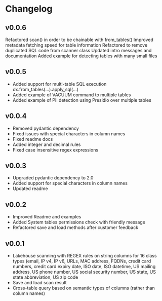 # Changelog

## v0.0.6
Refactored scan() in order to be chainable with from_tables()
Improved metadata fetching speed for table information
Refactored to remove duplicated SQL code from scanner class
Updated intro messages and documentation
Added example for detecting tables with many small files

## v0.0.5
* Added support for multi-table SQL execution dx.from_tables(...).apply_sql(...)
* Added example of VACUUM command to multiple tables
* Added example of PII detection using Presidio over multiple tables

## v0.0.4
* Removed pydantic dependency
* Fixed issues with special characters in column names
* Fixed readme docs
* Added integer and decimal rules
* Fixed case insensitive regex expressions 

## v0.0.3
* Upgraded pydantic dependency to 2.0
* Added support for special characters in column names
* Updated readme

## v0.0.2
* Improved Readme and examples
* Added System tables permissions check with friendly message
* Refactored save and load methods after customer feedback

## v0.0.1
* Lakehouse scanning with REGEX rules on string columns for 16 class types (email, IP v4, IP v6, URLs, MAC address, FQDNs, credit card numbers, credit card expiry date, ISO date, ISO datetime, US mailing address, US phone number, US social security number, US state, US state abbreviation, US zip code
* Save and load scan result
* Cross-table query based on semantic types of columns (rather than column names)